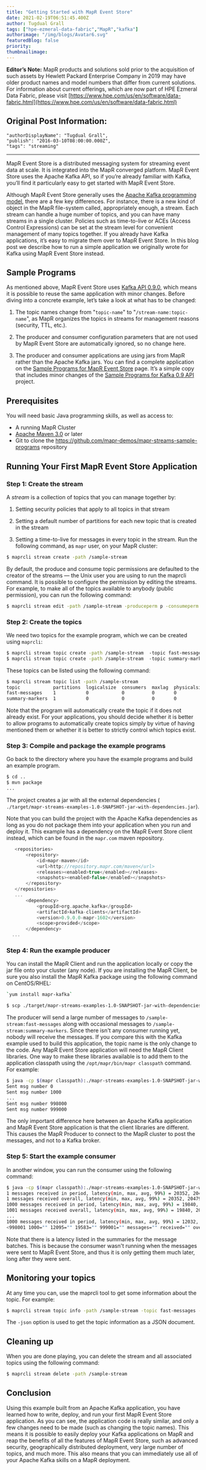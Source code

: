 ```yaml
---
title: "Getting Started with MapR Event Store"
date: 2021-02-19T06:51:45.400Z
author: Tugdual Grall 
tags: ["hpe-ezmeral-data-fabric","MapR","kafka"]
authorimage: "/img/blogs/Avatar6.svg"
featuredBlog: false
priority:
thumbnailimage:
---
```

**Editor’s Note:** MapR products and solutions sold prior to the acquisition of such assets by Hewlett Packard Enterprise Company in 2019 may have older product names and model numbers that differ from current solutions. For information about current offerings, which are now part of HPE Ezmeral Data Fabric, please visit [https://www.hpe.com/us/en/software/data-fabric.html](https://www.hpe.com/us/en/software/data-fabric.html)

## Original Post Information:
```
"authorDisplayName": "Tugdual Grall",
"publish": "2016-03-10T08:00:00.000Z",
"tags": "streaming"
```

---

MapR Event Store is a distributed messaging system for streaming event data at scale. It is integrated into the MapR converged platform. MapR Event Store uses the Apache Kafka API, so if you’re already familiar with Kafka, you’ll find it particularly easy to get started with MapR Event Store.  

Although MapR Event Store generally uses the <a target='\_blank'  href='http://kafka.apache.org/documentation.html#introduction'>Apache Kafka programming model</a>, there are a few key differences. For instance, there is a new kind of object in the MapR file-system called, appropriately enough, a stream. Each stream can handle a huge number of topics, and you can have many streams in a single cluster. Policies such as time-to-live or ACEs (Access Control Expressions) can be set at the stream level for convenient management of many topics together.
If you already have Kafka applications, it’s easy to migrate them over to MapR Event Store.
In this blog post we describe how to run a simple application we originally wrote for Kafka using MapR Event Store instead.  

## Sample Programs
As mentioned above, MapR Event Store uses <a target='\_blank'  href='http://kafka.apache.org/documentation.html#api'>Kafka API 0.9.0</a>, which means it is possible to reuse the same application with minor changes. Before diving into a concrete example, let’s take a look at what has to be changed: 

1.  The topic names change from "`topic-name`" to "`/stream-name:topic-name`", as MapR organizes the topics in streams for management reasons (security, TTL, etc.).

2.  The producer and consumer configuration parameters that are not used by MapR Event Store are automatically ignored, so no change here.

3.  The producer and consumer applications are using jars from MapR rather than the Apache Kafka jars.
You can find a complete application on the <a target='\_blank'  href='https://github.com/mapr-demos/mapr-streams-sample-programs'>Sample Programs for MapR Event Store</a> page. It’s a simple copy that includes minor changes of the <a target='\_blank'  href='https://github.com/mapr-demos/kafka-sample-programs'>Sample Programs for Kafka 0.9 API</a> project.

## Prerequisites
You will need basic Java programming skills, as well as access to:
*   A running MapR Cluster
*   <a target='\_blank'  href='https://maven.apache.org/'>Apache Maven 3.0</a> or later
*   Git to clone the <a target='\_blank'  href='https://github.com/mapr-demos/mapr-streams-sample-programs'>https://github.com/mapr-demos/mapr-streams-sample-programs</a> repository

## Running Your First MapR Event Store Application
### Step 1: Create the stream
A _stream_ is a collection of topics that you can manage together by:

1.  Setting security policies that apply to all topics in that stream

2.  Setting a default number of partitions for each new topic that is created in the stream

3.  Setting a time-to-live for messages in every topic in the stream.
Run the following command, as `mapr` user, on your MapR cluster:

```bash
$ maprcli stream create -path /sample-stream
```

By default, the produce and consume topic permissions are defaulted to the creator of the streams — the Unix user you are using to run the maprcli command. It is possible to configure the permission by editing the streams. For example, to make all of the topics available to anybody (public permission), you can run the following command:

```bash
$ maprcli stream edit -path /sample-stream -produceperm p -consumeperm p -topicperm p
```

### Step 2: Create the topics
We need two topics for the example program, which we can be created using `maprcli`:

```bash
$ maprcli stream topic create -path /sample-stream  -topic fast-messages
$ maprcli stream topic create -path /sample-stream  -topic summary-markers
```

These topics can be listed using the following command:

```bash
$ maprcli stream topic list -path /sample-stream
topic            partitions  logicalsize  consumers  maxlag  physicalsize
fast-messages    1           0            0          0       0
summary-markers  1           0            0          0       0
```

Note that the program will automatically create the topic if it does not already exist. For your applications, you should decide whether it is better to allow programs to automatically create topics simply by virtue of having mentioned them or whether it is better to strictly control which topics exist.

### Step 3: Compile and package the example programs
Go back to the directory where you have the example programs and build an example program.

```bash
$ cd ..
$ mvn package
...
```

The project creates a jar with all the external dependencies ( `./target/mapr-streams-examples-1.0-SNAPSHOT-jar-with-dependencies.jar`).

Note that you can build the project with the Apache Kafka dependencies as long as you do not package them into your application when you run and deploy it. This example has a dependency on the MapR Event Store client instead, which can be found in the `mapr.com` maven repository.

```scala
   <repositories>
       <repository>
           <id>mapr-maven</id>
           <url>http://repository.mapr.com/maven</url>
           <releases><enabled>true</enabled></releases>
           <snapshots><enabled>false</enabled></snapshots>
       </repository>
   </repositories>
   ...
       <dependency>
           <groupId>org.apache.kafka</groupId>
           <artifactId>kafka-clients</artifactId>
           <version>0.9.0.0-mapr-1602</version>
           <scope>provided</scope>
       </dependency>
  ...
```

### Step 4: Run the example producer
You can install the MapR Client and run the application locally or copy the jar file onto your cluster (any node). If you are installing the MapR Client, be sure you also install the MapR Kafka package using the following command on CentOS/RHEL:

```bash
`yum install mapr-kafka`
```

```bash
$ scp ./target/mapr-streams-examples-1.0-SNAPSHOT-jar-with-dependencies.jar mapr@<YOUR_MAPR_CLUSTER>:/home/mapr
```

The producer will send a large number of messages to `/sample-stream:fast-messages` along with occasional messages to `/sample-stream:summary-markers`. Since there isn't any consumer running yet, nobody will receive the messages.
If you compare this with the Kafka example used to build this application, the topic name is the only change to the code.
Any MapR Event Store application will need the MapR Client libraries. One way to make these libraries available is to add them to the application classpath using the `/opt/mapr/bin/mapr classpath` command. For example:

```bash
$ java -cp $(mapr classpath):./mapr-streams-examples-1.0-SNAPSHOT-jar-with-dependencies.jar com.mapr.examples.Run producer
Sent msg number 0
Sent msg number 1000
...
Sent msg number 998000
Sent msg number 999000
```

The only important difference here between an Apache Kafka application and MapR Event Store application is that the client libraries are different. This causes the MapR Producer to connect to the MapR cluster to post the messages, and not to a Kafka broker.

### Step 5: Start the example consumer
In another window, you can run the consumer using the following command:

```bash
$ java -cp $(mapr classpath):./mapr-streams-examples-1.0-SNAPSHOT-jar-with-dependencies.jar com.mapr.examples.Run consumer
1 messages received in period, latency(min, max, avg, 99%) = 20352, 20479, 20416.0, 20479 (ms)
1 messages received overall, latency(min, max, avg, 99%) = 20352, 20479, 20416.0, 20479 (ms)
1000 messages received in period, latency(min, max, avg, 99%) = 19840, 20095, 19968.3, 20095 (ms)
1001 messages received overall, latency(min, max, avg, 99%) = 19840, 20479, 19968.7, 20095 (ms)
...
1000 messages received in period, latency(min, max, avg, 99%) = 12032, 12159, 12119.4, 12159 (ms)
<998001 1000="" 12095="" 19583="" 999001="" messages="" received="" overall,="" latency(min,="" max,="" avg,="" 99%)="12032," 20479,="" 15073.9,="" (ms)="" in="" period,="" 12095,="" 12064.0,="" 15070.9,="" (ms)<="" pre="">
```

Note that there is a latency listed in the summaries for the message batches. This is because the consumer wasn't running when the messages were sent to MapR Event Store, and thus it is only getting them much later, long after they were sent.

## Monitoring your topics
At any time you can, use the maprcli tool to get some information about the topic. For example:

```bash
$ maprcli stream topic info -path /sample-stream -topic fast-messages -json
```

The `-json` option is used to get the topic information as a JSON document.

## Cleaning up
When you are done playing, you can delete the stream and all associated topics using the following command:

```bash
$ maprcli stream delete -path /sample-stream
```

## Conclusion
Using this example built from an Apache Kafka application, you have learned how to write, deploy, and run your first MapR Event Store application.
As you can see, the application code is really similar, and only a few changes need to be made (such as changing the topic names). This means it is possible to easily deploy your Kafka applications on MapR and reap the benefits of all the features of MapR Event Store, such as advanced security, geographically distributed deployment, very large number of topics, and much more. This also means that you can immediately use all of your Apache Kafka skills on a MapR deployment.